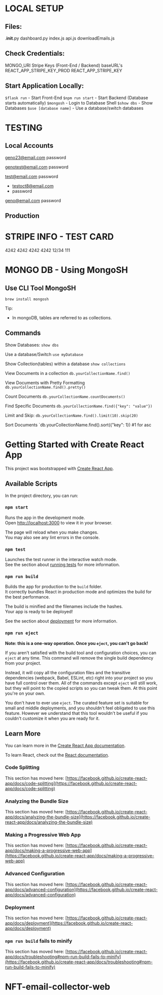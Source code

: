 # LOCAL SETUP

## Files:

.**init**.py
dashboard.py
index.js
api.js
downloadEmails.js

## Check Credentials:

MONGO_URI
Stripe Keys (Front-End / Backend)
baseURL's
REACT_APP_STRIPE_KEY_PROD
REACT_APP_STRIPE_KEY

## Start Application Locally:

`$flask run` - Start Front-End
`$npm run start` - Start Backend (Database starts automatically)
`$mongosh` - Login to Database Shell
`$show dbs` - Show Databases
`$use [database name]` - Use a database/switch databases

# TESTING

## Local Accounts

geno23@email.com
password

genotest@email.com
password

test@email.com
password

- testoct8@email.com
- password

geno@email.com
password

## Production

# STRIPE INFO - TEST CARD

4242 4242 4242 4242
12/34
111

# MONGO DB - Using MongoSH

## Use CLI Tool MongoSH

`brew install mongosh`

Tip:

- In mongoDB, tables are referred to as collections.

## Commands

Show Databases:
`show dbs `

Use a database/Switch
`use myDatabase`

Show Collection(tables) within a database
`show collections`

View Documents in a collection
`db.yourCollectionName.find()`

View Documents with Pretty Formatting
`db.yourCollectionName.find().pretty()`

Count Documents
`db.yourCollectionName.countDocuments()`

Find Specific Documents
`db.yourCollectionName.find({"key": "value"})`

Limit and Skip:
`db.yourCollectionName.find().limit(10).skip(20)`

Sort Documents
`db.yourCollectionName.find().sort({"key": 1}) #1 for asc

# Getting Started with Create React App

This project was bootstrapped with [Create React App](https://github.com/facebook/create-react-app).

## Available Scripts

In the project directory, you can run:

### `npm start`

Runs the app in the development mode.\
Open [http://localhost:3000](http://localhost:3000) to view it in your browser.

The page will reload when you make changes.\
You may also see any lint errors in the console.

### `npm test`

Launches the test runner in the interactive watch mode.\
See the section about [running tests](https://facebook.github.io/create-react-app/docs/running-tests) for more information.

### `npm run build`

Builds the app for production to the `build` folder.\
It correctly bundles React in production mode and optimizes the build for the best performance.

The build is minified and the filenames include the hashes.\
Your app is ready to be deployed!

See the section about [deployment](https://facebook.github.io/create-react-app/docs/deployment) for more information.

### `npm run eject`

**Note: this is a one-way operation. Once you `eject`, you can't go back!**

If you aren't satisfied with the build tool and configuration choices, you can `eject` at any time. This command will remove the single build dependency from your project.

Instead, it will copy all the configuration files and the transitive dependencies (webpack, Babel, ESLint, etc) right into your project so you have full control over them. All of the commands except `eject` will still work, but they will point to the copied scripts so you can tweak them. At this point you're on your own.

You don't have to ever use `eject`. The curated feature set is suitable for small and middle deployments, and you shouldn't feel obligated to use this feature. However we understand that this tool wouldn't be useful if you couldn't customize it when you are ready for it.

## Learn More

You can learn more in the [Create React App documentation](https://facebook.github.io/create-react-app/docs/getting-started).

To learn React, check out the [React documentation](https://reactjs.org/).

### Code Splitting

This section has moved here: [https://facebook.github.io/create-react-app/docs/code-splitting](https://facebook.github.io/create-react-app/docs/code-splitting)

### Analyzing the Bundle Size

This section has moved here: [https://facebook.github.io/create-react-app/docs/analyzing-the-bundle-size](https://facebook.github.io/create-react-app/docs/analyzing-the-bundle-size)

### Making a Progressive Web App

This section has moved here: [https://facebook.github.io/create-react-app/docs/making-a-progressive-web-app](https://facebook.github.io/create-react-app/docs/making-a-progressive-web-app)

### Advanced Configuration

This section has moved here: [https://facebook.github.io/create-react-app/docs/advanced-configuration](https://facebook.github.io/create-react-app/docs/advanced-configuration)

### Deployment

This section has moved here: [https://facebook.github.io/create-react-app/docs/deployment](https://facebook.github.io/create-react-app/docs/deployment)

### `npm run build` fails to minify

This section has moved here: [https://facebook.github.io/create-react-app/docs/troubleshooting#npm-run-build-fails-to-minify](https://facebook.github.io/create-react-app/docs/troubleshooting#npm-run-build-fails-to-minify)

# NFT-email-collector-web

